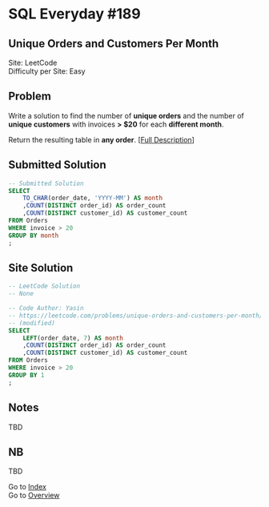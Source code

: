 # SQL Everyday \#189

## Unique Orders and Customers Per Month

Site: LeetCode\
Difficulty per Site: Easy

## Problem

Write a solution to find the number of **unique orders** and the number of **unique customers** with invoices **> $20** for each **different month**.

Return the resulting table in **any order**. [[Full Description](https://leetcode.com/problems/unique-orders-and-customers-per-month/description/)]

## Submitted Solution

```sql
-- Submitted Solution
SELECT
    TO_CHAR(order_date, 'YYYY-MM') AS month
    ,COUNT(DISTINCT order_id) AS order_count
    ,COUNT(DISTINCT customer_id) AS customer_count
FROM Orders
WHERE invoice > 20
GROUP BY month
;
```

## Site Solution

```sql
-- LeetCode Solution 
-- None

-- Code Author: Yasin
-- https://leetcode.com/problems/unique-orders-and-customers-per-month/solutions/960078/mysql-solution
-- (modified)
SELECT
    LEFT(order_date, 7) AS month 
    ,COUNT(DISTINCT order_id) AS order_count
    ,COUNT(DISTINCT customer_id) AS customer_count
FROM Orders
WHERE invoice > 20
GROUP BY 1
;
```

## Notes

TBD

## NB

TBD

Go to [Index](../?tab=readme-ov-file#index)\
Go to [Overview](../?tab=readme-ov-file)
